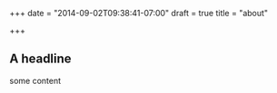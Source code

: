 +++
date = "2014-09-02T09:38:41-07:00"
draft = true
title = "about"

+++

## A headline

some content
